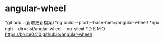 # angular-wheel
*git add .  (新增更新檔案)
*ng build --prod --base-href=/angular-wheel/
*npx ngh --dir=dist/anglar-wheel  --no-silent
*ＤＥＭＯ  https://bruce0410.github.io/angular-wheel/
